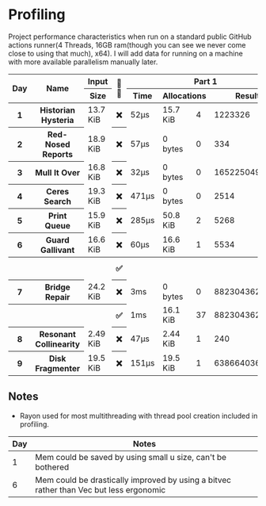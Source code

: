 # Profiling
Project performance characteristics when run on a standard public GitHub actions runner(4 Threads, 16GB ram(though you can see we never come close to using that much), x64). I will add data for running on a machine with more available parallelism manually later.
<table>
  <thread>
    <tr>
      <th rowspan="2">Day</th>
      <th rowspan="2">Name</th>
      <th colspan="1">Input</th>
      <th rowspan="2">🔢🧵</th>
      <th colspan="4">Part 1</th>
      <th colspan="4">Part 2</th>
    </tr>
    <tr>
      <th>Size</th>
      <th>Time</th>
      <th colspan="2">Allocations</th>
      <th>Result</th>
      <th>Time</th>
      <th colspan="2">Allocations</th>
      <th>Result</th>
    </tr>
  </thread>
  <tbody id="results">
<tr>
<th>1</th>
<th>Historian Hysteria</th>
<td>13.7 KiB</td>
<th>❌</th>
<td>52µs</td>
<td>15.7 KiB</td><td>4</td>
<td>1223326</td>
<td>56µs</td>
<td>15.7 KiB</td><td>4</td>
<td>21070419</td>
</tr>
<tr>
<th>2</th>
<th>Red-Nosed Reports</th>
<td>18.9 KiB</td>
<th>❌</th>
<td>57µs</td>
<td>0 bytes</td><td>0</td>
<td>334</td>
<td>159µs</td>
<td>0 bytes</td><td>0</td>
<td>400</td>
</tr>
<tr>
<th>3</th>
<th>Mull It Over</th>
<td>16.8 KiB</td>
<th>❌</th>
<td>32µs</td>
<td>0 bytes</td><td>0</td>
<td>165225049</td>
<td>70µs</td>
<td>0 bytes</td><td>0</td>
<td>108830766</td>
</tr>
<tr>
<th>4</th>
<th>Ceres Search</th>
<td>19.3 KiB</td>
<th>❌</th>
<td>471µs</td>
<td>0 bytes</td><td>0</td>
<td>2514</td>
<td>194µs</td>
<td>0 bytes</td><td>0</td>
<td>1888</td>
</tr>
<tr>
<th>5</th>
<th>Print Queue</th>
<td>15.9 KiB</td>
<th>❌</th>
<td>285µs</td>
<td>50.8 KiB</td><td>2</td>
<td>5268</td>
<td>352µs</td>
<td>50.8 KiB</td><td>2</td>
<td>5799</td>
</tr>
<tr>
<th>6</th>
<th>Guard Gallivant</th>
<td>16.6 KiB</td>
<th>❌</th>
<td>60µs</td>
<td>16.6 KiB</td><td>1</td>
<td>5534</td>
<td>24ms</td>
<td>17.6 KiB</td><td>2</td>
<td>2262</td>
</tr>
<tr>
<th></th>
<th></th>
<th></th>
<th>✅</th>
<th></th>
<th></th>
<th></th>
<th></th>
<td>12ms</td>
<td>37.7 KiB</td><td>19</td>
<td>2262</td>
</tr>
<tr>
<th>7</th>
<th>Bridge Repair</th>
<td>24.2 KiB</td>
<th>❌</th>
<td>3ms</td>
<td>0 bytes</td><td>0</td>
<td>882304362421</td>
<td>4ms</td>
<td>0 bytes</td><td>0</td>
<td>145149066755184</td>
</tr>
<tr>
<th></th>
<th></th>
<th></th>
<th>✅</th>
<td>1ms</td>
<td>16.1 KiB</td><td>37</td>
<td>882304362421</td>
<td>2ms</td>
<td>128 bytes</td><td>37</td>
<td>145149066755184</td>
</tr>
<tr>
<th>8</th>
<th>Resonant Collinearity</th>
<td>2.49 KiB</td>
<th>❌</th>
<td>47µs</td>
<td>2.44 KiB</td><td>1</td>
<td>240</td>
<td>50µs</td>
<td>2.44 KiB</td><td>1</td>
<td>955</td>
</tr>
<tr>
<th>9</th>
<th>Disk Fragmenter</th>
<td>19.5 KiB</td>
<th>❌</th>
<td>151µs</td>
<td>19.5 KiB</td><td>1</td>
<td>6386640365805</td>
<td>44ms</td>
<td>142 KiB</td><td>14</td>
<td>6423258376982</td>
</tr>
</tbody>
</table>

## Notes
 - Rayon used for most multithreading with thread pool creation included in profiling.

| Day | Notes                                                                                        |
|-----|----------------------------------------------------------------------------------------------|
| 1   | Mem could be saved by using small u size, can't be bothered                                  |
| 6   | Mem could be drastically improved by using a bitvec rather than Vec<bool> but less ergonomic |
